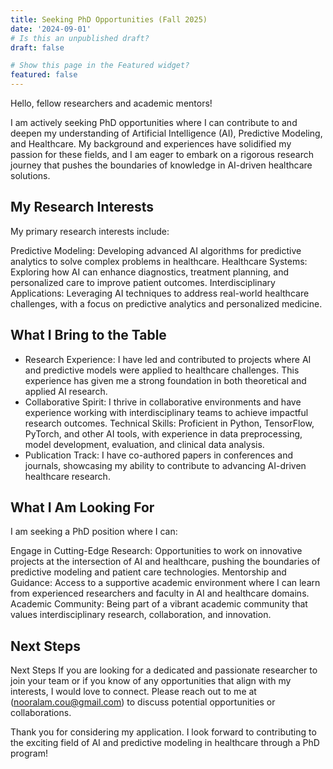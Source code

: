 ```yaml
---
title: Seeking PhD Opportunities (Fall 2025)
date: '2024-09-01'
# Is this an unpublished draft?
draft: false

# Show this page in the Featured widget?
featured: false
---
```

Hello, fellow researchers and academic mentors!

I am actively seeking PhD opportunities where I can contribute to and deepen my understanding of Artificial Intelligence (AI), Predictive Modeling, and Healthcare. My background and experiences have solidified my passion for these fields, and I am eager to embark on a rigorous research journey that pushes the boundaries of knowledge in AI-driven healthcare solutions.

## My Research Interests
My primary research interests include:

Predictive Modeling: Developing advanced AI algorithms for predictive analytics to solve complex problems in healthcare.
Healthcare Systems: Exploring how AI can enhance diagnostics, treatment planning, and personalized care to improve patient outcomes.
Interdisciplinary Applications: Leveraging AI techniques to address real-world healthcare challenges, with a focus on predictive analytics and personalized medicine.

## What I Bring to the Table

- Research Experience: I have led and contributed to projects where AI and predictive models were applied to healthcare challenges. This experience has given me a strong foundation in both theoretical and applied AI research.
- Collaborative Spirit: I thrive in collaborative environments and have experience working with interdisciplinary teams to achieve impactful research outcomes.
Technical Skills: Proficient in Python, TensorFlow, PyTorch, and other AI tools, with experience in data preprocessing, model development, evaluation, and clinical data analysis.
- Publication Track: I have co-authored papers in conferences and journals, showcasing my ability to contribute to advancing AI-driven healthcare research.

## What I Am Looking For

I am seeking a PhD position where I can:

Engage in Cutting-Edge Research: Opportunities to work on innovative projects at the intersection of AI and healthcare, pushing the boundaries of predictive modeling and patient care technologies.
Mentorship and Guidance: Access to a supportive academic environment where I can learn from experienced researchers and faculty in AI and healthcare domains.
Academic Community: Being part of a vibrant academic community that values interdisciplinary research, collaboration, and innovation.

## Next Steps
Next Steps
If you are looking for a dedicated and passionate researcher to join your team or if you know of any opportunities that align with my interests, I would love to connect. Please reach out to me at (nooralam.cou@gmail.com) to discuss potential opportunities or collaborations.

Thank you for considering my application. I look forward to contributing to the exciting field of AI and predictive modeling in healthcare through a PhD program!